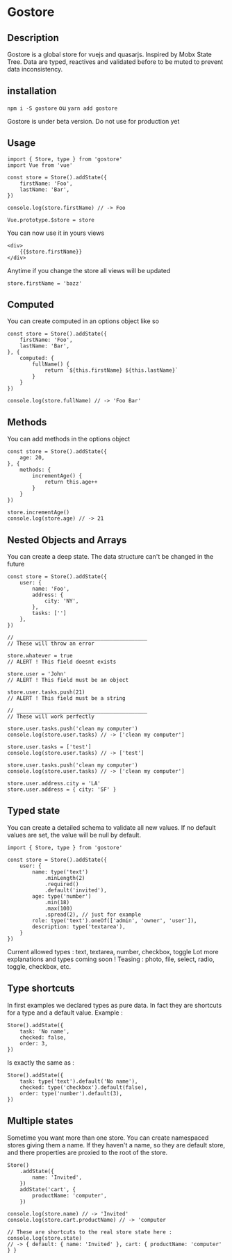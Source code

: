 # Gostore

## Description

Gostore is a global store for vuejs and quasarjs. Inspired by Mobx State Tree.
Data are typed, reactives and validated before to be muted to prevent data inconsistency.
## installation
`npm i -S gostore` ou `yarn add gostore`

Gostore is under beta version. Do not use for production yet

## Usage

```
import { Store, type } from 'gostore'
import Vue from 'vue'

const store = Store().addState({
	firstName: 'Foo',
	lastName: 'Bar',
})

console.log(store.firstName) // -> Foo

Vue.prototype.$store = store
```

You can now use it in yours views
```
<div>
	{{$store.firstName}}
</div>
```
Anytime if you change the store all views will be updated
```
store.firstName = 'bazz'
```

## Computed
You can create computed in an options object like so
```
const store = Store().addState({
	firstName: 'Foo',
	lastName: 'Bar',
}, {
	computed: {
		fullName() {
			return `${this.firstName} ${this.lastName}`
		}
	}
})

console.log(store.fullName) // -> 'Foo Bar'
```
## Methods
You can add methods in the options object
```
const store = Store().addState({
	age: 20,
}, {
	methods: {
		incrementAge() {
			return this.age++
		}
	}
})

store.incrementAge()
console.log(store.age) // -> 21
```

## Nested Objects and Arrays
You can create a deep state. The data structure can't be changed in the future
```
const store = Store().addState({
	user: {
		name: 'Foo',
		address: {
			city: 'NY',
		},
		tasks: ['']
	},
})

// __________________________________________
// These will throw an error

store.whatever = true
// ALERT ! This field doesnt exists

store.user = 'John'
// ALERT ! This field must be an object

store.user.tasks.push(21)
// ALERT ! This field must be a string

// __________________________________________
// These will work perfectly

store.user.tasks.push('clean my computer')
console.log(store.user.tasks) // -> ['clean my computer']

store.user.tasks = ['test']
console.log(store.user.tasks) // -> ['test']

store.user.tasks.push('clean my computer')
console.log(store.user.tasks) // -> ['clean my computer']

store.user.address.city = 'LA'
store.user.address = { city: 'SF' }
```
## Typed state
You can create a detailed schema to validate all new values. If no default values are set, the value will be null by default.
```
import { Store, type } from 'gostore'

const store = Store().addState({
	user: {
		name: type('text')
			.minLength(2)
			.required()
			.default('invited'),
		age: type('number')
			.min(18)
			.max(100)
			.spread(2), // just for example
		role: type('text').oneOf(['admin', 'owner', 'user']),
		description: type('textarea'),
	}
})
```
Current allowed types : text, textarea, number, checkbox, toggle
Lot more explanations and types coming soon !
Teasing : photo, file, select, radio, toggle, checkbox, etc.

## Type shortcuts
In first examples we declared types as pure data. In fact they are shortcuts for a type and a default value. Example :
```
Store().addState({
	task: 'No name',
	checked: false,
	order: 3,
})
```
Is exactly the same as :
```
Store().addState({
	task: type('text').default('No name'),
	checked: type('checkbox').default(false),
	order: type('number').default(3),
})
```
## Multiple states
Sometime you want more than one store. You can create namespaced stores giving them a name. If they haven't a name, so they are default store, and there properties are proxied to the root of the store.
```
Store()
	.addState({
		name: 'Invited',
	})
	addState('cart', {
		productName: 'computer',
	})
	
console.log(store.name) // -> 'Invited'
console.log(store.cart.productName) // -> 'computer

// These are shortcuts to the real store state here :
console.log(store.state)
// -> { default: { name: 'Invited' }, cart: { productName: 'computer' } }
```